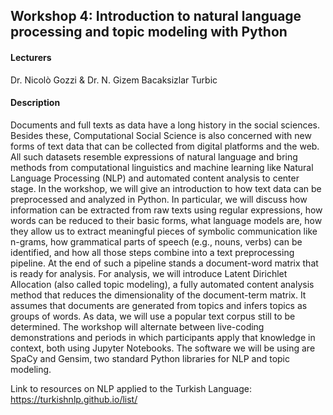 ## Workshop 4: Introduction to natural language processing and topic modeling with Python

#### Lecturers
Dr. Nicolò Gozzi & Dr. N. Gizem Bacaksizlar Turbic

####  Description
Documents and full texts as data have a long history in the social sciences. Besides these, Computational Social Science is also concerned with new forms of text data that can be collected from digital platforms and the web. All such datasets resemble expressions of natural language and bring methods from computational linguistics and machine learning like Natural Language Processing (NLP) and automated content analysis to center stage. In the workshop, we will give an introduction to how text data can be preprocessed and analyzed in Python. In particular, we will discuss how information can be extracted from raw texts using regular expressions, how words can be reduced to their basic forms, what language models are, how they allow us to extract meaningful pieces of symbolic communication like n-grams, how grammatical parts of speech (e.g., nouns, verbs) can be identified, and how all those steps combine into a text preprocessing pipeline. At the end of such a pipeline stands a document-word matrix that is ready for analysis. For analysis, we will introduce Latent Dirichlet Allocation (also called topic modeling), a fully automated content analysis method that reduces the dimensionality of the document-term matrix. It assumes that documents are generated from topics and infers topics as groups of words. As data, we will use a popular text corpus still to be determined. The workshop will alternate between live-coding demonstrations and periods in which participants apply that knowledge in context, both using Jupyter Notebooks. The software we will be using are SpaCy and Gensim, two standard Python libraries for NLP and topic modeling.

Link to resources on NLP applied to the Turkish Language: https://turkishnlp.github.io/list/
